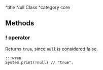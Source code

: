 ^title Null Class
^category core

## Methods

### **!** operator

Returns `true`, since `null` is considered [false](../control-flow.html#truth).

    :::wren
    System.print(!null) // "true".
